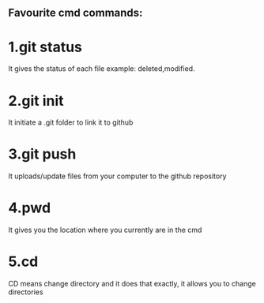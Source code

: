 ## Favourite cmd commands:
# 1.git status
It gives the status of each file example: deleted,modified.
# 2.git init
It initiate a .git folder to link it to github
# 3.git push
It uploads/update files from your computer to the github repository
# 4.pwd
It gives you the location where you currently are in the cmd
# 5.cd
CD means change directory and it does that exactly, it allows you to change directories
